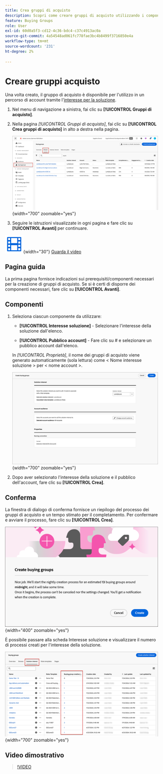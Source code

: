 ```yaml
---
title: Crea gruppi di acquisto
description: Scopri come creare gruppi di acquisto utilizzando i componenti richiesti.
feature: Buying Groups
role: User
exl-id: 60d0a5f3-cd12-4c36-bdc4-c37c4913ac0a
source-git-commit: 4a54548ad061fc778fae3bc4b8499f3716850e4a
workflow-type: tm+mt
source-wordcount: '231'
ht-degree: 2%

---
```



# Creare gruppi acquisto

Una volta creato, il gruppo di acquisto è disponibile per l&#39;utilizzo in un percorso di account tramite l&#39;[interesse per la soluzione](./solution-interests.md).

1. Nel menu di navigazione a sinistra, fai clic su **[!UICONTROL Gruppi di acquisto]**.

1. Nella pagina _[!UICONTROL Gruppi di acquisto]_, fai clic su **[!UICONTROL Crea gruppi di acquisto]** in alto a destra nella pagina.

   ![Fai clic su Crea gruppi di acquisto](./assets/buying-groups-create.png){width="700" zoomable="yes"}

1. Seguire le istruzioni visualizzate in ogni pagina e fare clic su **[!UICONTROL Avanti]** per continuare.

![Video](../../assets/do-not-localize/icon-video.svg){width="30"} [Guarda il video](#how-to-video)

## Pagina guida

La prima pagina fornisce indicazioni sui prerequisiti/componenti necessari per la creazione di gruppi di acquisto. Se si è certi di disporre dei componenti necessari, fare clic su **[!UICONTROL Avanti]**.

## Componenti

1. Seleziona ciascun componente da utilizzare:

   * **[!UICONTROL Interesse soluzione]** - Selezionare l&#39;interesse della soluzione dall&#39;elenco.

   * **[!UICONTROL Pubblico account]** - Fare clic su # e selezionare un pubblico account dall&#39;elenco.

   In _[!UICONTROL Proprietà]_, il nome dei gruppi di acquisto viene generato automaticamente (sola lettura) come &lt; Nome interesse soluzione > per &lt; nome account >.

   ![Fai clic su Crea gruppi di acquisto](./assets/buying-groups-create-components.png){width="700" zoomable="yes"}

1. Dopo aver selezionato l&#39;interesse della soluzione e il pubblico dell&#39;account, fare clic su **[!UICONTROL Crea]**.

## Conferma

La finestra di dialogo di conferma fornisce un riepilogo del processo dei gruppi di acquisto e un tempo stimato per il completamento. Per confermare e avviare il processo, fare clic su **[!UICONTROL Crea]**.

![Finestra di conferma per la creazione di gruppi di acquisto](./assets/buying-groups-create-confirm.png){width="400" zoomable="yes"}

È possibile passare alla scheda Interesse soluzione e visualizzare il numero di processi creati per l&#39;interesse della soluzione.

![Fai clic su Crea gruppi di acquisto](./assets/solution-interest-buying-group-jobs.png){width="700" zoomable="yes"}

<!-- Other buying group activities:

Member of buying group.
Assign a member of the buying group.
Remove a member of the buying group. -->

## Video dimostrativo

>[!VIDEO](https://video.tv.adobe.com/v/3433081/?learn=on)
